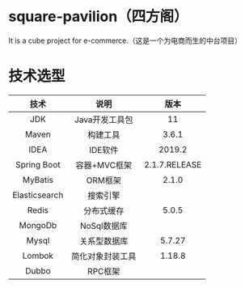 # square-pavilion（四方阁）
It is a cube project for e-commerce.（这是一个为电商而生的中台项目）

# 技术选型

技术|说明|版本
:--:|:--:|:--:
JDK|Java开发工具包|11
Maven|构建工具|3.6.1
IDEA|IDE软件|2019.2
Spring Boot|容器+MVC框架|2.1.7.RELEASE
MyBatis|ORM框架|2.1.0
Elasticsearch|搜索引擎|
Redis|分布式缓存|5.0.5
MongoDb|NoSql数据库|
Mysql|关系型数据库|5.7.27
Lombok|简化对象封装工具|1.18.8
Dubbo|RPC框架|
